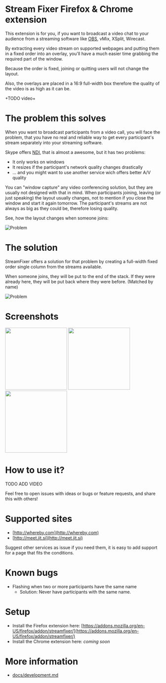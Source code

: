 # Stream Fixer Firefox & Chrome extension
 	
This extension is for you, if you want to broadcast a video chat to your audience from a streaming software like  [OBS](http://obsproject.com), vMix, XSplit, Wirecast.

By extracting every video stream on supported webpages and putting them in a fixed order into an overlay,
you'll have a much easier time grabbing the required part of the window.

Because the order is fixed, joining or quitting users will not change the layout.

Also, the overlays are placed in a 16:9 full-width box therefore the quality of the video is as high as it can be.

 +TODO video+
 
# The problem this solves
When you want to broadcast participants from a video call, you will face the problem, 
that you have no real and reliable way to get every participant's stream separately into your streaming software.

Skype offers [NDI](https://support.skype.com/en/faq/FA34853/what-is-skype-for-content-creators), that is almost a awesome, but it has two problems:
 * It only works on windows
 * It resizes if the participant's network quality changes drastically
 * ... and you might want to use another service wich offers better A/V quality

You can "window capture" any video conferencing solution, but they are usually not designed with that in mind.
When participants joining, leaving (or just speaking) the layout usually changes, not to mention if
you close the window and start it again tomorrow. 
The participant's streams are not always as big as they could be, therefore losing quality.

See, how the layout changes when someone joins:

![Problem](docs/resources/problem.gif)

# The solution
StreamFixer offers a solution for that problem by creating a full-width fixed order single column from the streams available.

When someone joins, they will be put to the end of the stack.
If they were already here, they will be put back where they were before. (Matched by name)

![Problem](docs/resources/solution.gif)

# Screenshots


<a href="https://raw.githubusercontent.com/KopiasCsaba/StreamFixerBrowserExtension/master/docs/resources/screenshots/gr_minimised.png"><img src="docs/resources/screenshots/gr_minimised.png" height="200"></a>
<a href="https://raw.githubusercontent.com/KopiasCsaba/StreamFixerBrowserExtension/master/docs/resources/screenshots/gr_maximised2.png"><img src="docs/resources/screenshots/gr_maximised2.png" height="200"></a>
<a href="https://raw.githubusercontent.com/KopiasCsaba/StreamFixerBrowserExtension/master/docs/resources/screenshots/gr_ui.png"><img src="docs/resources/screenshots/gr_ui.png" height="200"></a>


# How to use it?
TODO ADD VIDEO

Feel free to open issues with ideas or bugs or feature requests, and share this with others!


# Supported sites
 * [http://whereby.com](http://whereby.com)
 * [http://meet.jit.si](http://meet.jit.si)
 
Suggest other services as issue if you need them, it is easy to add support for a page that fits the conditions.

# Known bugs
 * Flashing when two or more participants have the same name
    * Solution: Never have participants with the same name.

# Setup
 * Install the Firefox extension here: [https://addons.mozilla.org/en-US/firefox/addon/streamfixer/](https://addons.mozilla.org/en-US/firefox/addon/streamfixer/)
 * Install the Chrome extension here: *coming soon*


# More information
 * [docs/development.md](docs/development.md)